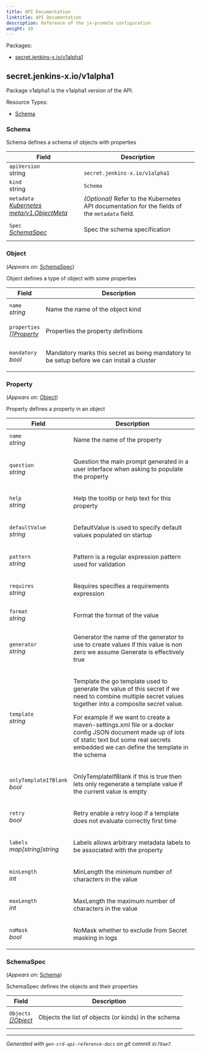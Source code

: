 ```yaml
---
title: API Documentation
linktitle: API Documentation
description: Reference of the jx-promote configuration
weight: 10
---
```

<p>Packages:</p>
<ul>
<li>
<a href="#secret.jenkins-x.io%2fv1alpha1">secret.jenkins-x.io/v1alpha1</a>
</li>
</ul>
<h2 id="secret.jenkins-x.io/v1alpha1">secret.jenkins-x.io/v1alpha1</h2>
<p>
<p>Package v1alpha1 is the v1alpha1 version of the API.</p>
</p>
Resource Types:
<ul><li>
<a href="#secret.jenkins-x.io/v1alpha1.Schema">Schema</a>
</li></ul>
<h3 id="secret.jenkins-x.io/v1alpha1.Schema">Schema
</h3>
<p>
<p>Schema defines a schema of objects with properties</p>
</p>
<table>
<thead>
<tr>
<th>Field</th>
<th>Description</th>
</tr>
</thead>
<tbody>
<tr>
<td>
<code>apiVersion</code></br>
string</td>
<td>
<code>
secret.jenkins-x.io/v1alpha1
</code>
</td>
</tr>
<tr>
<td>
<code>kind</code></br>
string
</td>
<td><code>Schema</code></td>
</tr>
<tr>
<td>
<code>metadata</code></br>
<em>
<a href="https://kubernetes.io/docs/reference/generated/kubernetes-api/v1.13/#objectmeta-v1-meta">
Kubernetes meta/v1.ObjectMeta
</a>
</em>
</td>
<td>
<em>(Optional)</em>
Refer to the Kubernetes API documentation for the fields of the
<code>metadata</code> field.
</td>
</tr>
<tr>
<td>
<code>Spec</code></br>
<em>
<a href="#secret.jenkins-x.io/v1alpha1.SchemaSpec">
SchemaSpec
</a>
</em>
</td>
<td>
<p>Spec the schema specification</p>
</td>
</tr>
</tbody>
</table>
<h3 id="secret.jenkins-x.io/v1alpha1.Object">Object
</h3>
<p>
(<em>Appears on:</em>
<a href="#secret.jenkins-x.io/v1alpha1.SchemaSpec">SchemaSpec</a>)
</p>
<p>
<p>Object defines a type of object with some properties</p>
</p>
<table>
<thead>
<tr>
<th>Field</th>
<th>Description</th>
</tr>
</thead>
<tbody>
<tr>
<td>
<code>name</code></br>
<em>
string
</em>
</td>
<td>
<p>Name the name of the object kind</p>
</td>
</tr>
<tr>
<td>
<code>properties</code></br>
<em>
<a href="#secret.jenkins-x.io/v1alpha1.Property">
[]Property
</a>
</em>
</td>
<td>
<p>Properties the property definitions</p>
</td>
</tr>
<tr>
<td>
<code>mandatory</code></br>
<em>
bool
</em>
</td>
<td>
<p>Mandatory marks this secret as being mandatory to be setup before we can install a cluster</p>
</td>
</tr>
</tbody>
</table>
<h3 id="secret.jenkins-x.io/v1alpha1.Property">Property
</h3>
<p>
(<em>Appears on:</em>
<a href="#secret.jenkins-x.io/v1alpha1.Object">Object</a>)
</p>
<p>
<p>Property defines a property in an object</p>
</p>
<table>
<thead>
<tr>
<th>Field</th>
<th>Description</th>
</tr>
</thead>
<tbody>
<tr>
<td>
<code>name</code></br>
<em>
string
</em>
</td>
<td>
<p>Name the name of the property</p>
</td>
</tr>
<tr>
<td>
<code>question</code></br>
<em>
string
</em>
</td>
<td>
<p>Question the main prompt generated in a user interface when asking to populate the property</p>
</td>
</tr>
<tr>
<td>
<code>help</code></br>
<em>
string
</em>
</td>
<td>
<p>Help the tooltip or help text for this property</p>
</td>
</tr>
<tr>
<td>
<code>defaultValue</code></br>
<em>
string
</em>
</td>
<td>
<p>DefaultValue is used to specify default values populated on startup</p>
</td>
</tr>
<tr>
<td>
<code>pattern</code></br>
<em>
string
</em>
</td>
<td>
<p>Pattern is a regular expression pattern used for validation</p>
</td>
</tr>
<tr>
<td>
<code>requires</code></br>
<em>
string
</em>
</td>
<td>
<p>Requires specifies a requirements expression</p>
</td>
</tr>
<tr>
<td>
<code>format</code></br>
<em>
string
</em>
</td>
<td>
<p>Format the format of the value</p>
</td>
</tr>
<tr>
<td>
<code>generator</code></br>
<em>
string
</em>
</td>
<td>
<p>Generator the name of the generator to use to create values
if this value is non zero we assume Generate is effectively true</p>
</td>
</tr>
<tr>
<td>
<code>template</code></br>
<em>
string
</em>
</td>
<td>
<p>Template the go template used to generate the value of this secret
if we need to combine multiple secret values together into a composite secret value.</p>
<p>For example if we want to create a maven-settings.xml file or a docker config JSON
document made up of lots of static text but some real secrets embedded we can
define the template in the schema</p>
</td>
</tr>
<tr>
<td>
<code>onlyTemplateIfBlank</code></br>
<em>
bool
</em>
</td>
<td>
<p>OnlyTemplateIfBlank if this is true then lets only regenerate a template value if the current value is empty</p>
</td>
</tr>
<tr>
<td>
<code>retry</code></br>
<em>
bool
</em>
</td>
<td>
<p>Retry enable a retry loop if a template does not evaluate correctly first time</p>
</td>
</tr>
<tr>
<td>
<code>labels</code></br>
<em>
map[string]string
</em>
</td>
<td>
<p>Labels allows arbitrary metadata labels to be associated with the property</p>
</td>
</tr>
<tr>
<td>
<code>minLength</code></br>
<em>
int
</em>
</td>
<td>
<p>MinLength the minimum number of characters in the value</p>
</td>
</tr>
<tr>
<td>
<code>maxLength</code></br>
<em>
int
</em>
</td>
<td>
<p>MaxLength the maximum number of characters in the value</p>
</td>
</tr>
<tr>
<td>
<code>noMask</code></br>
<em>
bool
</em>
</td>
<td>
<p>NoMask whether to exclude from Secret masking in logs</p>
</td>
</tr>
</tbody>
</table>
<h3 id="secret.jenkins-x.io/v1alpha1.SchemaSpec">SchemaSpec
</h3>
<p>
(<em>Appears on:</em>
<a href="#secret.jenkins-x.io/v1alpha1.Schema">Schema</a>)
</p>
<p>
<p>SchemaSpec defines the objects and their properties</p>
</p>
<table>
<thead>
<tr>
<th>Field</th>
<th>Description</th>
</tr>
</thead>
<tbody>
<tr>
<td>
<code>Objects</code></br>
<em>
<a href="#secret.jenkins-x.io/v1alpha1.Object">
[]Object
</a>
</em>
</td>
<td>
<p>Objects the list of objects (or kinds) in the schema</p>
</td>
</tr>
</tbody>
</table>
<hr/>
<p><em>
Generated with <code>gen-crd-api-reference-docs</code>
on git commit <code>dc79ae7</code>.
</em></p>
